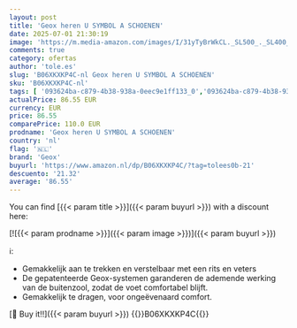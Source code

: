 ```yaml
---
layout: post
title: 'Geox heren U SYMBOL A SCHOENEN'
date: 2025-07-01 21:30:19
image: 'https://m.media-amazon.com/images/I/31yTyBrWkCL._SL500_._SL400_.jpg'
comments: true
category: ofertas
author: 'tole.es'
slug: 'B06XKXKP4C-nl Geox heren U SYMBOL A SCHOENEN'
sku: 'B06XKXKP4C-nl'
tags: [ '093624ba-c879-4b38-938a-0eec9e1ff133_0','093624ba-c879-4b38-938a-0eec9e1ff133_3601','093624ba-c879-4b38-938a-0eec9e1ff133_6301','Arborist Merchandising Root','Cadeaus onder 100€','Herenmode','Herenschoenen','Kleding, schoenen & sieraden','Kleding, schoenen en sieraden','New Arrivals','Self Service','Special Features Stores','Veterschoenen heren','geox','🇳🇱', ]
actualPrice: 86.55 EUR
currency: EUR
price: 86.55
comparePrice: 110.0 EUR
prodname: 'Geox heren U SYMBOL A SCHOENEN'
country: 'nl'
flag: '🇳🇱'
brand: 'Geox'
buyurl: 'https://www.amazon.nl/dp/B06XKXKP4C/?tag=tolees0b-21'
descuento: '21.32'
average: '86.55'
---
```


You can find [{{< param title >}}]({{< param buyurl >}}) with a discount here:

[![{{< param prodname >}}]({{< param image >}})]({{< param buyurl >}})

ℹ️:

- Gemakkelijk aan te trekken en verstelbaar met een rits en veters
- De gepatenteerde Geox-systemen garanderen de ademende werking van de buitenzool, zodat de voet comfortabel blijft.
- Gemakkelijk te dragen, voor ongeëvenaard comfort.

[🛒 Buy it!!]({{< param buyurl >}})
{{<world>}}B06XKXKP4C{{</world>}}
